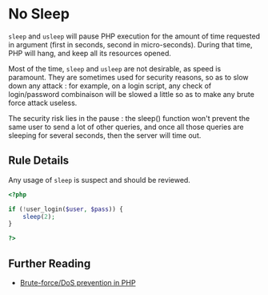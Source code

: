 <!-- Security -->
# No Sleep 

`sleep` and `usleep` will pause PHP execution for the amount of time requested in argument (first in seconds, second in micro-seconds). During that time, PHP will hang, and keep all its resources opened. 

Most of the time, `sleep` and `usleep` are not desirable, as speed is paramount. They are sometimes used for security reasons, so as to slow down any attack : for example, on a login script, any check of login/password combinaison will be slowed a little so as to make any brute force attack useless. 

The security risk lies in the pause : the sleep() function won't prevent the same user to send a lot of other queries, and once all those queries are sleeping for several seconds, then the server will time out.  

## Rule Details


Any usage of `sleep` is suspect and should be reviewed.

```php
<?php

if (!user_login($user, $pass)) {
	sleep(2);
}

?>
```

<!--
## When Not To Use It

-->

## Further Reading 
* [Brute-force/DoS prevention in PHP](http://stackoverflow.com/questions/1727329/brute-force-dos-prevention-in-php)